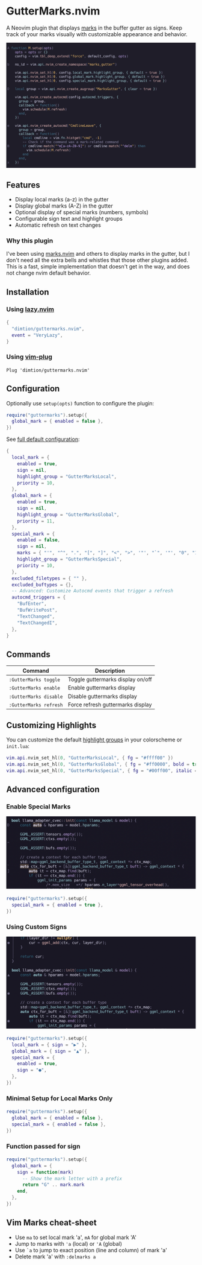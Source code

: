 # GutterMarks.nvim

A Neovim plugin that displays
[marks](https://neovim.io/doc/user/motion.html#_7.-marks) in the buffer gutter
as signs. Keep track of your marks visually with customizable appearance and
behavior.

![](.github/img/screenshot_01.png)

## Features

- Display local marks (a-z) in the gutter
- Display global marks (A-Z) in the gutter
- Optional display of special marks (numbers, symbols)
- Configurable sign text and highlight groups
- Automatic refresh on text changes

### Why this plugin

I've been using [marks.nvim](https://github.com/chentoast/marks.nvim) and others
to display marks in the gutter, but I don't need all the extra bells and
whistles that those other plugins added. This is a fast, simple implementation
that doesn't get in the way, and does not change nvim default behavior.

## Installation

### Using [lazy.nvim](https://github.com/folke/lazy.nvim)

```lua
{
  "dimtion/guttermarks.nvim",
  event = "VeryLazy",
}
```

### Using [vim-plug](https://github.com/junegunn/vim-plug)

```vim
Plug 'dimtion/guttermarks.nvim'
```

## Configuration

Optionally use `setup(opts)` function to configure the plugin:

```lua
require("guttermarks").setup({
  global_mark = { enabled = false },
})
```

See [full default configuration](lua/guttermarks/config.lua):
```lua
{
  local_mark = {
    enabled = true,
    sign = nil,
    highlight_group = "GutterMarksLocal",
    priority = 10,
  },
  global_mark = {
    enabled = true,
    sign = nil,
    highlight_group = "GutterMarksGlobal",
    priority = 11,
  },
  special_mark = {
    enabled = false,
    sign = nil,
    marks = { "'", "^", ".", "[", "]", "<", ">", '"', "`", '"', "0", "1", "2", "3", "4", "5", "6", "7", "8", "9" },
    highlight_group = "GutterMarksSpecial",
    priority = 10,
  },
  excluded_filetypes = { "" },
  excluded_buftypes = {},
  -- Advanced: Customize Autocmd events that trigger a refresh
  autocmd_triggers = {
    "BufEnter",
    "BufWritePost",
    "TextChanged",
    "TextChangedI",
  },
}
```

## Commands

| Command | Description |
|---------|-------------|
| `:GutterMarks toggle` | Toggle guttermarks display on/off |
| `:GutterMarks enable` | Enable guttermarks display |
| `:GutterMarks disable` | Disable guttermarks display |
| `:GutterMarks refresh` | Force refresh guttermarks display |

## Customizing Highlights

You can customize the default [highlight groups](https://neovim.io/doc/user/syntax.html) in your colorscheme or `init.lua`:

```lua
vim.api.nvim_set_hl(0, "GutterMarksLocal", { fg = "#ffff00" })
vim.api.nvim_set_hl(0, "GutterMarksGlobal", { fg = "#ff0000", bold = true })
vim.api.nvim_set_hl(0, "GutterMarksSpecial", { fg = "#00ff00", italic = true })
```

## Advanced configuration

### Enable Special Marks

![](.github/img/screenshot_02.png)

```lua
require("guttermarks").setup({
  special_mark = { enabled = true },
})
```

### Using Custom Signs

![](.github/img/screenshot_03.png)

```lua
require("guttermarks").setup({
  local_mark = { sign = "▶" },
  global_mark = { sign = "▲" },
  special_mark = {
    enabled = true,
    sign = "●",
  },
})
```

### Minimal Setup for Local Marks Only

```lua
require("guttermarks").setup({
  global_mark = { enabled = false },
  special_mark = { enabled = false },
})
```

### Function passed for sign

```lua
require("guttermarks").setup({
  global_mark = {
    sign = function(mark)
      -- Show the mark letter with a prefix
      return "G" .. mark.mark
    end,
  },
})
```

## Vim Marks cheat-sheet

- Use `ma` to set local mark 'a', `mA` for global mark 'A'
- Jump to marks with `'a` (local) or `'A` (global)
- Use `` `a `` to jump to exact position (line and column) of mark 'a'
- Delete mark 'a' with `:delmarks a`

